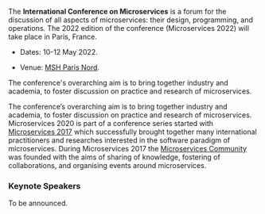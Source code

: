 The **International Conference on Microservices** is a forum for the discussion of all aspects of microservices: their design, programming, and operations. The 2022 edition of the conference (Microservices 2022) will take place in Paris, France. 

- Dates: 10-12 May 2022.

- Venue: [MSH Paris Nord](https://www.mshparisnord.fr/).


The conference's overarching aim is to bring together industry and academia, to foster discussion on practice and research of microservices. 

The conference’s overarching aim is to bring together industry and academia, to foster discussion on practice and research of microservices.
Microservices 2020 is part of a conference series started with [Microservices 2017](https://www.conf-micro.services/2017/index.html) which successfully brought together many international practitioners and researches interested in the software paradigm of microservices. During Microservices 2017 the [Microservices Community](https://microservices.community) was founded with the aims of sharing of knowledge, fostering of collaborations, and organising events around microservices.

### Keynote Speakers

To be announced.


